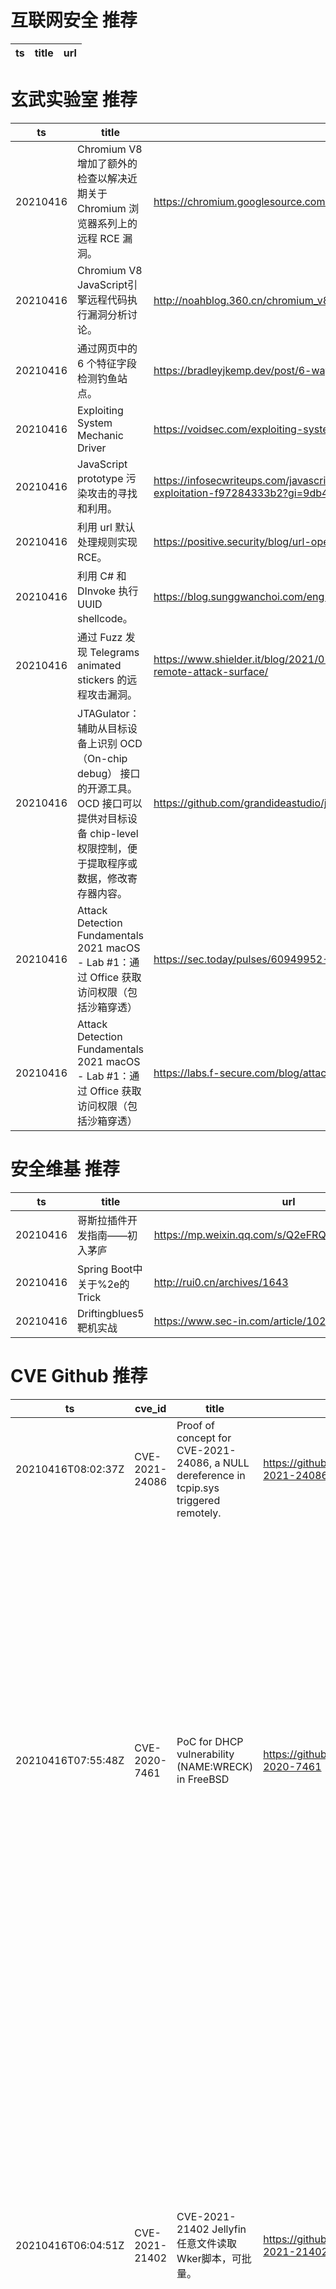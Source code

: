 # 互联网安全 推荐
| ts | title | url| 
| --- | --- | ---| 


# 玄武实验室 推荐
| ts | title | url| 
| --- | --- | ---| 
| 20210416 | Chromium V8 增加了额外的检查以解决近期关于 Chromium 浏览器系列上的远程 RCE 漏洞。 | https://chromium.googlesource.com/v8/v8/+/d4aafa4022b718596b3deadcc3cdcb9209896154| 
| 20210416 | Chromium V8 JavaScript引擎远程代码执行漏洞分析讨论。 | http://noahblog.360.cn/chromium_v8_remote_code_execution_vulnerability_analysis/| 
| 20210416 | 通过网页中的 6 个特征字段检测钓鱼站点。 | https://bradleyjkemp.dev/post/6-ways-to-detect-phishing-sites-using-high-entropy-strings/| 
| 20210416 | Exploiting System Mechanic Driver | https://voidsec.com/exploiting-system-mechanic-driver/| 
| 20210416 | JavaScript prototype 污染攻击的寻找和利用。 | https://infosecwriteups.com/javascript-prototype-pollution-practice-of-finding-and-exploitation-f97284333b2?gi=9db44f26abcf| 
| 20210416 | 利用 url 默认处理规则实现 RCE。 | https://positive.security/blog/url-open-rce| 
| 20210416 | 利用 C# 和 DInvoke 执行 UUID shellcode。 | https://blog.sunggwanchoi.com/eng-uuid-shellcode-execution/| 
| 20210416 | 通过 Fuzz 发现 Telegrams animated stickers 的远程攻击漏洞。 | https://www.shielder.it/blog/2021/02/hunting-for-bugs-in-telegrams-animated-stickers-remote-attack-surface/| 
| 20210416 | JTAGulator：辅助从目标设备上识别 OCD（On-chip debug） 接口的开源工具。OCD 接口可以提供对目标设备 chip-level 权限控制，便于提取程序或数据，修改寄存器内容。 | https://github.com/grandideastudio/jtagulator/blob/1.11/CHANGES.markdown| 
| 20210416 | Attack Detection Fundamentals 2021 macOS - Lab #1：通过 Office 获取访问权限（包括沙箱穿透） | https://sec.today/pulses/60949952-6461-42d9-a963-57b905f28c4c/| 
| 20210416 | Attack Detection Fundamentals 2021 macOS - Lab #1：通过 Office 获取访问权限（包括沙箱穿透） | https://labs.f-secure.com/blog/attack-detection-fundamentals-2021-macos-lab-1/| 


# 安全维基 推荐
| ts | title | url| 
| --- | --- | ---| 
| 20210416 | 哥斯拉插件开发指南——初入茅庐 | https://mp.weixin.qq.com/s/Q2eFRQQCEVf4bf_jNsWX2g| 
| 20210416 | Spring Boot中关于%2e的Trick | http://rui0.cn/archives/1643| 
| 20210416 | Driftingblues5靶机实战 | https://www.sec-in.com/article/1021| 


# CVE Github 推荐
| ts | cve_id | title | url | cve_detail| 
| --- | --- | --- | --- | ---| 
| 20210416T08:02:37Z | CVE-2021-24086 | Proof of concept for CVE-2021-24086, a NULL dereference in tcpip.sys triggered remotely. | https://github.com/0vercl0k/CVE-2021-24086 | Windows TCP/IP Denial of Service Vulnerability| 
| 20210416T07:55:48Z | CVE-2020-7461 | PoC for DHCP vulnerability (NAME:WRECK) in FreeBSD | https://github.com/knqyf263/CVE-2020-7461 | In FreeBSD 12.1-STABLE before r365010, 11.4-STABLE before r365011, 12.1-RELEASE before p9, 11.4-RELEASE before p3, and 11.3-RELEASE before p13, dhclient(8) fails to handle certain malformed input related to handling of DHCP option 119 resulting a heap overflow. The heap overflow could in principle be exploited to achieve remote code execution. The affected process runs with reduced privileges in a Capsicum sandbox, limiting the immediate impact of an exploit.| 
| 20210416T06:04:51Z | CVE-2021-21402 | CVE-2021-21402 Jellyfin任意文件读取 Wker脚本，可批量。 | https://github.com/givemefivw/CVE-2021-21402 | Jellyfin is a Free Software Media System. In Jellyfin before version 10.7.1, with certain endpoints, well crafted requests will allow arbitrary file read from a Jellyfin server%s file system. This issue is more prevalent when Windows is used as the host OS. Servers that are exposed to the public Internet are potentially at risk. This is fixed in version 10.7.1. As a workaround, users may be able to restrict some access by enforcing strict security permissions on their filesystem, however, it is recommended to update as soon as possible.| 
| 20210416T05:40:58Z | CVE-2020-25078 | D-Link DCS系列摄像头账号密码信息泄露批量脚本 | https://github.com/S0por/CVE-2020-25078 | An issue was discovered on D-Link DCS-2530L before 1.06.01 Hotfix and DCS-2670L through 2.02 devices. The unauthenticated /config/getuser endpoint allows for remote administrator password disclosure.| 
| 20210416T05:40:05Z | CVE-2021-26295 | Apache OFBiz rmi反序列化EXP(CVE-2021-26295) | https://github.com/S0por/CVE-2021-26295-Apache-OFBiz-EXP | Apache OFBiz has unsafe deserialization prior to 17.12.06. An unauthenticated attacker can use this vulnerability to successfully take over Apache OFBiz.| 
| 20210416T02:44:02Z | CVE-2021-22192 | CVE-2021-22192 靶场： 未授权用户 RCE 漏洞 | https://github.com/lyy289065406/CVE-2021-22192 | An issue has been discovered in GitLab CE/EE affecting all versions starting from 13.2 allowing unauthorized authenticated users to execute arbitrary code on the server.| 


# klee on Github 推荐
| ts | title | url | stars | forks| 
| --- | --- | --- | --- | ---| 
| 20210416T10:15:55Z | test | https://github.com/xenoney/kleee | 0 | 0| 


# s2e on Github 推荐
| ts | title | url | stars | forks| 
| --- | --- | --- | --- | ---| 
| 20210416T10:04:27Z | S2E: A platform for multi-path program analysis with selective symbolic execution. | https://github.com/S2E/s2e | 115 | 26| 


# exploit on Github 推荐
| ts | title | url | stars | forks| 
| --- | --- | --- | --- | ---| 
| 20210416T12:50:48Z | 🔍NVD exploit & JVN(Japan Vulnerability Notes) easy description | https://github.com/nomi-sec/NVD-Exploit-List-Ja | 12 | 9| 
| 20210416T12:35:14Z | This repository is primarily maintained by Omar Santos and includes thousands of resources related to ethical hacking  / penetration testing, digital forensics and incident response (DFIR), vulnerability research, exploit development, reverse engineering, and more. | https://github.com/The-Art-of-Hacking/h4cker | 9280 | 1504| 
| 20210416T12:12:45Z | IC1 project part %Low% (Exploitation) | https://github.com/buykjk/ic1-project-low | 0 | 0| 
| 20210416T12:05:00Z | Null | https://github.com/luigifeola/CollectiveResourceExploitation | 0 | 0| 
| 20210416T12:02:32Z | Open-Source Vulnerability Intelligence Center - Unified source of vulnerability, exploit and threat Intelligence feeds | https://github.com/Patrowl/PatrowlHearsData | 21 | 8| 
| 20210416T11:46:31Z | Exploit allowing to load arbitrary code on the PSX using only a memory card (no game needed) | https://github.com/brad-lin/FreePSXBoot | 147 | 12| 
| 20210416T11:30:22Z | Jenkins exploit for Servers without authentication | https://github.com/Hacker5preme/jenkins-exploit | 0 | 0| 
| 20210416T11:16:04Z | Null | https://github.com/A0x01/exploit | 0 | 0| 
| 20210416T10:59:30Z | Eyou_Rce_Exploit | https://github.com/nice0e3/Eyou_Rce_Exploit | 1 | 0| 
| 20210416T10:55:05Z | Null | https://github.com/th3ken-dev/TH3KEN-EDITON | 2 | 0| 


# backdoor on Github 推荐
| ts | title | url | stars | forks| 
| --- | --- | --- | --- | ---| 
| 20210416T12:14:57Z | Null | https://github.com/sanjayVontela/Backdoor | 0 | 0| 
| 20210416T11:39:39Z | Null | https://github.com/subhomoy-roy-choudhury/BackDoor_Script | 0 | 0| 
| 20210416T08:01:57Z | Null | https://github.com/Wrench56/Backdoor | 0 | 0| 
| 20210416T07:41:28Z | A pure-Rust library for VMware host-guest protocol (%VMXh backdoor%) | https://github.com/lucab/vmw_backdoor-rs | 3 | 0| 
| 20210416T07:31:23Z | Dette er basic runcode. Brug CEVA eller noget andet til at test lortet. Tak til @servercfg for den orginalle backdoor da vi fik ideen ud fra dem.  | https://github.com/DerpIsInactive/VpsStealerFiveM | 2 | 1| 
| 20210416T04:09:51Z | Hidden backdoor attack on NLP systems | https://github.com/lishaofeng/NLP_Backdoor | 1 | 0| 
| 20210416T03:34:31Z | Invisible, customizable backdoor for Minecraft Spigot Plugins. | https://github.com/ThiccIndustries/Minecraft-Backdoor | 2 | 2| 
| 20210416T01:20:41Z | A curated list of backdoor learning resources | https://github.com/THUYimingLi/backdoor-learning-resources | 210 | 34| 
| 20210416T01:13:29Z | LeuxBackdoor 100% clean y Deobf UwU, Cualquier duda Mandarme MD Luscius#0001 | https://github.com/Luscius-Dev/LeuxBackdoor-0.6-DEOBF | 0 | 0| 
| 20210416T00:10:30Z | Null | https://github.com/0xada4d/backdoor | 0 | 0| 


# fuzz on Github 推荐
| ts | title | url | stars | forks| 
| --- | --- | --- | --- | ---| 
| 20210416T12:50:58Z | Null | https://github.com/pmutua/fuzzy-octo-engine | 0 | 0| 
| 20210416T12:45:06Z | Null | https://github.com/mickey123422/fuzzz-web-project | 0 | 0| 
| 20210416T12:41:36Z | Null | https://github.com/lianuva/fuzzy-waffle | 0 | 0| 
| 20210416T12:04:20Z | Null | https://github.com/VeriBlock/fuzz-corpus | 0 | 1| 
| 20210416T11:57:46Z | syzkaller is an unsupervised coverage-guided kernel fuzzer | https://github.com/google/syzkaller | 3464 | 799| 
| 20210416T11:42:39Z | Golf totems | https://github.com/simonproudfoot/fuzzy-golf | 0 | 0| 
| 20210416T11:25:52Z | Null | https://github.com/s9varesc/url-fuzzing | 1 | 1| 
| 20210416T11:15:32Z | Add interface function for DecFuzzer | https://github.com/hz90937880/NewDecFuzzer | 0 | 0| 
| 20210416T11:12:23Z | Null | https://github.com/sifatnabil/fuzzy_nodejs | 0 | 0| 
| 20210416T11:12:05Z | Python scripts to fuzz test a MUD through telnet. | https://github.com/virthe/mudfuzz | 1 | 0| 



# 日更新程序
